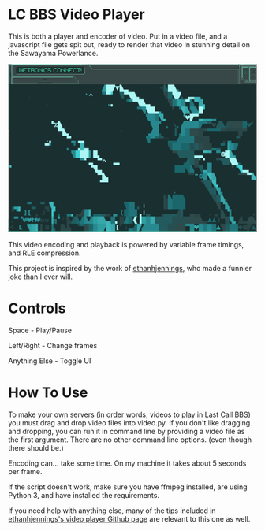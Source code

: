 # LC BBS Video Player
This is both a player and encoder of video. Put in a video file, and a javascript file gets spit out, ready to render that video in stunning detail on the Sawayama Powerlance.

![An image of the Netronics Terminal, displaying a frame of the trailer to Star Wars IV: A New Hope. Two X-wing fighters fly towards the viewer, rendered in multiple text symbols and colors.](screenshot.png)

This video encoding and playback is powered by variable frame timings, and RLE compression.

This project is inspired by the work of [ethanhjennings](https://github.com/ethanhjennings/last-call-bbs-video-player), who made a funnier joke than I ever will.

# Controls

Space - Play/Pause

Left/Right - Change frames

Anything Else - Toggle UI

# How To Use

To make your own servers (in order words, videos to play in Last Call BBS) you must drag and drop video files into video.py.
If you don't like dragging and dropping, you can run it in command line by providing a video file as the first argument. There are no other command line options. (even though there should be.)

 Encoding can... take some time. On my machine it takes about 5 seconds per frame.
 
 If the script doesn't work, make sure you have ffmpeg installed, are using Python 3, and have installed the requirements.

If you need help with anything else, many of the tips included in [ethanhjennings's video player Github page](https://github.com/ethanhjennings/last-call-bbs-video-player) are relevant to this one as well.
